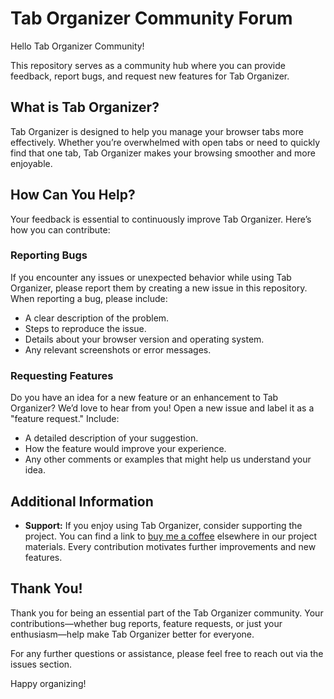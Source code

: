 # Tab Organizer Community Forum

Hello Tab Organizer Community!

This repository serves as a community hub where you can provide feedback, report bugs, and request new features for Tab Organizer.

## What is Tab Organizer?

Tab Organizer is designed to help you manage your browser tabs more effectively. Whether you’re overwhelmed with open tabs or need to quickly find that one tab, Tab Organizer makes your browsing smoother and more enjoyable.

## How Can You Help?

Your feedback is essential to continuously improve Tab Organizer. Here’s how you can contribute:

### Reporting Bugs

If you encounter any issues or unexpected behavior while using Tab Organizer, please report them by creating a new issue in this repository. When reporting a bug, please include:
- A clear description of the problem.
- Steps to reproduce the issue.
- Details about your browser version and operating system.
- Any relevant screenshots or error messages.

### Requesting Features

Do you have an idea for a new feature or an enhancement to Tab Organizer? We’d love to hear from you! Open a new issue and label it as a "feature request." Include:
- A detailed description of your suggestion.
- How the feature would improve your experience.
- Any other comments or examples that might help us understand your idea.

## Additional Information

- **Support:** If you enjoy using Tab Organizer, consider supporting the project. You can find a link to [buy me a coffee](https://buymeacoffee.com/devsam) elsewhere in our project materials. Every contribution motivates further improvements and new features.

## Thank You!

Thank you for being an essential part of the Tab Organizer community. Your contributions—whether bug reports, feature requests, or just your enthusiasm—help make Tab Organizer better for everyone.

For any further questions or assistance, please feel free to reach out via the issues section.

Happy organizing!
